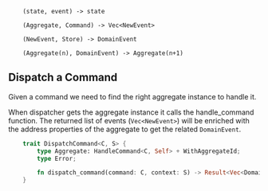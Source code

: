 

```text
    (state, event) -> state
```

```text
    (Aggregate, Command) -> Vec<NewEvent>
```
```text
    (NewEvent, Store) -> DomainEvent
```
```text
    (Aggregate(n), DomainEvent) -> Aggregate(n+1)
```


## Dispatch a Command

Given a command we need to find the right aggregate instance to handle it.

When dispatcher gets the aggregate instance it calls the handle_command function. The returned
list of events (`Vec<NewEvent>`) will be enriched with the address properties of the aggregate to
get the related `DomainEvent`.

```rust
    trait DispatchCommand<C, S> {
        type Aggregate: HandleCommand<C, Self> + WithAggregateId;
        type Error;

        fn dispatch_command(command: C, context: S) -> Result<Vec<DomainEvent<E, AggregateIdOf<Self::Aggregate>>>, Self::Error>;
    }
```  
